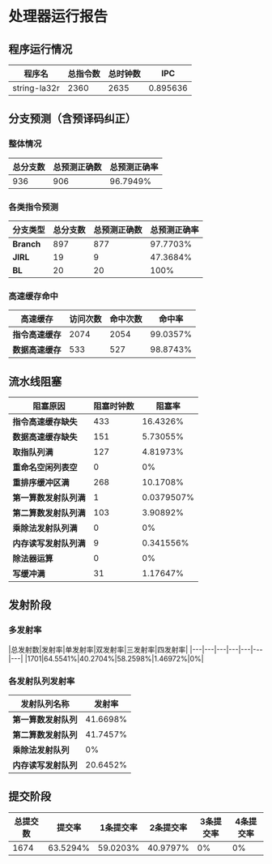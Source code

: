 # 处理器运行报告
## 程序运行情况
|程序名|总指令数|总时钟数|IPC|
|---|---|---|---|
|string-la32r|2360|2635|0.895636|

## 分支预测（含预译码纠正）
### 整体情况
|总分支数|总预测正确数|总预测正确率|
|---|---|---|
|936|906|96.7949%|

### 各类指令预测
|分支类型|总分支数|总预测正确数|总预测正确率|
|---|---|---|---|
|**Branch**| 897 | 877 | 97.7703%|
|**JIRL**| 19 | 9 | 47.3684%|
|**BL**| 20 | 20 | 100%|

### 高速缓存命中
|高速缓存|访问次数|命中次数|命中率|
|---|---|---|---|
|**指令高速缓存**| 2074 | 2054 | 99.0357%|
|**数据高速缓存**| 533 | 527 | 98.8743%|
## 流水线阻塞
|阻塞原因|阻塞时钟数|阻塞率|
|---|---|---|
|**指令高速缓存缺失**| 433 | 16.4326%|
|**数据高速缓存缺失**| 151 | 5.73055%|
|**取指队列满**| 127 | 4.81973%|
|**重命名空闲列表空**|0 | 0%|
|**重排序缓冲区满**|268 | 10.1708%|
|**第一算数发射队列满**|1 | 0.0379507%|
|**第二算数发射队列满**|103 | 3.90892%|
|**乘除法发射队列满**|0 | 0%|
|**内存读写发射队列满**|9 | 0.341556%|
|**除法器运算**|0 | 0%|
|**写缓冲满**|31 | 1.17647%|

## 发射阶段
### 多发射率
|总发射数|发射率|单发射率|双发射率|三发射率|四发射率|
|---|---|---|---|---|---|---|
|1701|64.5541%|40.2704%|58.2598%|1.46972%|0%|

### 各发射队列发射率
|发射队列名称|发射率|
|---|---|
|**第一算数发射队列**|41.6698%|
|**第二算数发射队列**|41.7457%|
|**乘除法发射队列**|0%|
|**内存读写发射队列**|20.6452%|

## 提交阶段
|总提交数|提交率|1条提交率|2条提交率|3条提交率|4条提交率|
|---|---|---|---|---|---|
|1674|63.5294%|59.0203%|40.9797%|0%|0%|
